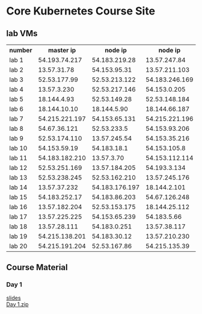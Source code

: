 # Core Kubernetes Course Site

## lab VMs
<table>
<tr><th>number</th><th>master ip</th><th>node ip</th><th>node ip</th></tr>
<tr><td>lab 1</td> <td>54.193.74.217</td> <td>54.183.219.28</td> <td>13.57.247.84</td></tr>
<tr><td>lab 2</td> <td>13.57.31.78</td> <td>54.153.95.31</td> <td>13.57.211.103</td></tr>
<tr><td>lab 3</td> <td>52.53.177.99</td> <td>52.53.213.122</td> <td>54.183.246.169</td></tr>
<tr><td>lab 4</td> <td>13.57.3.230</td> <td>52.53.217.146</td> <td>54.153.0.205</td></tr>
<tr><td>lab 5</td> <td>18.144.4.93</td> <td>52.53.149.28</td> <td>52.53.148.184</td></tr>
<tr><td>lab 6</td> <td>18.144.10.10</td> <td>18.144.5.90</td> <td>18.144.66.187</td></tr>
<tr><td>lab 7</td> <td>54.215.221.197</td> <td>54.153.65.131</td> <td>54.215.221.196</td></tr>
<tr><td>lab 8</td> <td>54.67.36.121</td> <td>52.53.233.5</td> <td>54.153.93.206</td></tr>
<tr><td>lab 9</td> <td>52.53.174.110</td> <td>13.57.245.54</td> <td>54.153.35.216</td></tr>
<tr><td>lab 10</td> <td>54.153.59.19</td> <td>54.183.18.1</td> <td>54.153.105.8</td></tr>
<tr><td>lab 11</td> <td>54.183.182.210</td> <td>13.57.3.70</td> <td>54.153.112.114</td></tr>
<tr><td>lab 12</td> <td>52.53.251.169</td> <td>13.57.184.205</td> <td>54.193.3.134</td></tr>
<tr><td>lab 13</td> <td>52.53.238.245</td> <td>52.53.162.210</td> <td>13.57.245.176</td></tr>
<tr><td>lab 14</td> <td>13.57.37.232</td> <td>54.183.176.197</td> <td>18.144.2.101</td></tr>
<tr><td>lab 15</td> <td>54.183.252.17</td> <td>54.183.86.203</td> <td>54.67.126.248</td></tr>
<tr><td>lab 16</td> <td>13.57.182.204</td> <td>52.53.153.175</td> <td>18.144.25.112</td></tr>
<tr><td>lab 17</td> <td>13.57.225.225</td> <td>54.153.65.239</td> <td>54.183.5.66</td></tr>
<tr><td>lab 18</td> <td>13.57.28.111</td> <td>54.183.0.251</td> <td>13.57.38.117</td></tr>
<tr><td>lab 19</td> <td>54.215.138.201</td> <td>54.183.30.12</td> <td>13.57.210.230</td></tr>
<tr><td>lab 20</td> <td>54.215.191.204</td> <td>52.53.167.86</td> <td>54.215.135.39</td></tr>
</table>


## Course Material

### Day 1

[slides](core-kubernetes-slides-day-1.pdf)  
[Day 1.zip](labs/Day1.zip)
